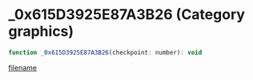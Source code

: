 # _0x615D3925E87A3B26 (Category graphics)

```js
function _0x615D3925E87A3B26(checkpoint: number): void
```

[filename](_0x615D3925E87A3B26_m.md ':include')